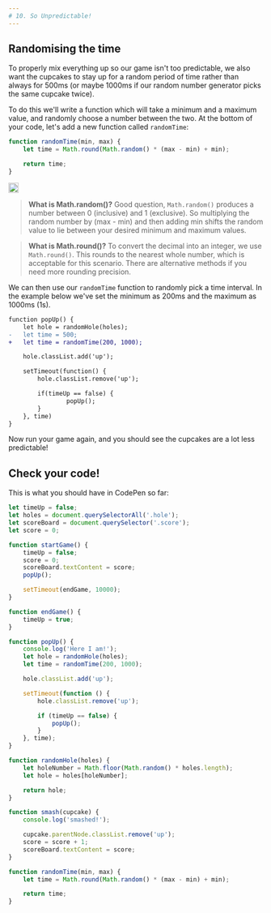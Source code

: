```yaml
---
# 10. So Unpredictable!
---
```


## Randomising the time

To properly mix everything up so our game isn't too predictable, we also want the cupcakes to stay up for a random period of time rather than always for 500ms (or maybe 1000ms if our random number generator picks the same cupcake twice).

To do this we'll write a function which will take a minimum and a maximum value, and randomly choose a number between the two. At the bottom of your code, let's add a new function called `randomTime`:

```js
function randomTime(min, max) {
    let time = Math.round(Math.random() * (max - min) + min);

    return time;
}
```

<p align="start">
<img src=plain_cupcake2.svg width="20">
</p>

> **What is Math.random()?**
> Good question, `Math.random()` produces a number between 0 (inclusive) and 1 (exclusive). So multiplying the random number by (max - min) and then adding min shifts the random value to lie between your desired minimum and maximum values.

> **What is Math.round()?**
> To convert the decimal into an integer, we use `Math.round()`. This rounds to the nearest whole number, which is acceptable for this scenario. There are alternative methods if you need more rounding precision.

We can then use our `randomTime` function to randomly pick a time interval. In the example below we've set the minimum as 200ms and the maximum as 1000ms (1s).

```diff
function popUp() {
	let hole = randomHole(holes);
-	let time = 500;
+	let time = randomTime(200, 1000);

	hole.classList.add('up');

	setTimeout(function() {
		hole.classList.remove('up');

		if(timeUp == false) {
				popUp();
		}
	}, time)
}
```

Now run your game again, and you should see the cupcakes are a lot less predictable!

## Check your code!

This is what you should have in CodePen so far:

```js
let timeUp = false;
let holes = document.querySelectorAll('.hole');
let scoreBoard = document.querySelector('.score');
let score = 0;

function startGame() {
    timeUp = false;
    score = 0;
    scoreBoard.textContent = score;
    popUp();

    setTimeout(endGame, 10000);
}

function endGame() {
    timeUp = true;
}

function popUp() {
    console.log('Here I am!');
    let hole = randomHole(holes);
    let time = randomTime(200, 1000);

    hole.classList.add('up');

    setTimeout(function () {
        hole.classList.remove('up');

        if (timeUp == false) {
            popUp();
        }
    }, time);
}

function randomHole(holes) {
    let holeNumber = Math.floor(Math.random() * holes.length);
    let hole = holes[holeNumber];

    return hole;
}

function smash(cupcake) {
    console.log('smashed!');

    cupcake.parentNode.classList.remove('up');
    score = score + 1;
    scoreBoard.textContent = score;
}

function randomTime(min, max) {
    let time = Math.round(Math.random() * (max - min) + min);

    return time;
}
```

